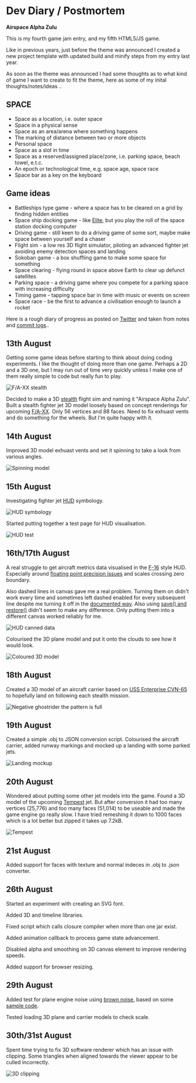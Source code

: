 # Dev Diary / Postmortem

**Airspace Alpha Zulu**

This is my fourth game jam entry, and my fifth HTML5/JS game.

Like in previous years, just before the theme was announced I created a new project template with updated build and minify steps from my entry last year.

As soon as the theme was announced I had some thoughts as to what kind of game I want to create to fit the theme, here as some of my inital thoughts/notes/ideas ..

SPACE
-----
* Space as a location, i.e. outer space
* Space in a physical sense
* Space as an area/arena where something happens
* The marking of distance between two or more objects
* Personal space
* Space as a slot in time
* Space as a reserved/assigned place/zone, i.e. parking space, beach towel, e.t.c.
* An epoch or technological time, e.g. space age, space race
* Space bar as a key on the keyboard

Game ideas
----------
* Battleships type game - where a space has to be cleared on a grid by finding hidden entities
* Space ship docking game - like [Elite](http://www.bbcmicro.co.uk/game.php?id=366), but you play the roll of the space station docking computer
* Driving game - still keen to do a driving game of some sort, maybe make space between yourself and a chaser
* Flight sim - a low res 3D flight simulator, piloting an advanced fighter jet avoiding enemy detection spaces and landing
* Sokoban game - a box shuffling game to make some space for something
* Space clearing - flying round in space above Earth to clear up defunct satellites
* Parking space - a driving game where you compete for a parking space with increasing difficulty
* Timing game - tapping space bar in time with music or events on screen
* Space race - be the first to advance a civilisation enough to launch a rocket

Here is a rough diary of progress as posted on [Twitter](https://twitter.com/femtosonic) and taken from notes and [commit logs](https://github.com/picosonic/js13k-2021/commits/)..

13th August
-----------
Getting some game ideas before starting to think about doing coding experiments. I like the thought of doing more than one game. Perhaps a 2D and a 3D one, but I may run out of time very quickly unless I make one of them really simple to code but really fun to play.

![F/A-XX stealth](aug13.jpg?raw=true "F/A-XX stealth")

Decided to make a 3D [stealth](https://en.wikipedia.org/wiki/Stealth_aircraft) flight sim and naming it "Airspace Alpha Zulu". Built a stealth fighter jet 3D model loosely based on concept renderings for upcoming [F/A-XX](https://en.wikipedia.org/wiki/F/A-XX_program). Only 56 vertices and 88 faces. Need to fix exhuast vents and do something for the wheels. But I'm quite happy with it.

14th August
-----------
Improved 3D model exhuast vents and set it spinning to take a look from various angles.

![Spinning model](aug14.gif?raw=true "Spinning model")

15th August
-----------
Investigating fighter jet [HUD](https://en.wikipedia.org/wiki/Head-up_display) symbology.

![HUD symbology](aug15.jpg?raw=true "HUD symbology")

Started putting together a test page for HUD visualisation.

![HUD test](aug15b.png?raw=true "HUD test")

16th/17th August
----------------
A real struggle to get aircraft metrics data visualised in the [F-16](https://en.wikipedia.org/wiki/General_Dynamics_F-16_Fighting_Falcon) style HUD. Especially around [floating point precision issues](https://stackoverflow.com/questions/1458633/how-to-deal-with-floating-point-number-precision-in-javascript) and scales crossing zero boundary.

Also dashed lines in canvas gave me a real problem. Turning them on didn't work every time and sometimes left dashed enabled for every subsequent line despite me turning it off in the [documented way](https://developer.mozilla.org/en-US/docs/Web/API/CanvasRenderingContext2D/setLineDash). Also using [save() and restore()](https://stackoverflow.com/questions/41513197/how-to-reset-canvas-path-style) didn't seem to make any difference. Only putting them into a different canvas worked reliably for me.

![HUD canned data](aug17.gif?raw=true "HUD canned data")

Colourised the 3D plane model and put it onto the clouds to see how it would look.

![Coloured 3D model](aug17b.png?raw=true "Coloured 3D model")

18th August
-----------
Created a 3D model of an aircraft carrier based on [USS Enterprise CVN-65](https://en.wikipedia.org/wiki/USS_Enterprise_(CVN-65)) to hopefully land on following each stealth mission.

![Negative ghostrider the pattern is full](aug18.gif?raw=true "Negative ghostrider the pattern is full")

19th August
-----------
Created a simple .obj to JSON conversion script. Colourised the aircraft carrier, added runway markings and mocked up a landing with some parked jets.

![Landing mockup](aug19.gif?raw=true "Landing mockup")

20th August
-----------
Wondered about putting some other jet models into the game. Found a 3D model of the upcoming [Tempest](https://en.wikipedia.org/wiki/BAE_Systems_Tempest) jet. But after conversion it had too many vertices (25,776) and too many faces (51,014) to be useable and made the game engine go really slow. I have tried remeshing it down to 1000 faces which is a lot better but zipped it takes up 7.2kB.

![Tempest](aug20.gif?raw=true "Tempest")

21st August
-----------
Added support for faces with texture and normal indeces in .obj to .json converter.

26th August
-----------
Started an experiment with creating an SVG font.

Added 3D and timeline libraries.

Fixed script which calls closure compiler when more than one jar exist.

Added animation callback to process game state advancement.

Disabled alpha and smoothing on 3D canvas element to improve rendering speeds.

Added support for browser resizing.

29th August
-----------
Added test for plane engine noise using [brown noise](https://en.wikipedia.org/wiki/Brownian_noise), based on some [sample code](https://noisehack.com/generate-noise-web-audio-api/).

Tested loading 3D plane and carrier models to check scale.

30th/31st August
----------------
Spent time trying to fix 3D software renderer which has an issue with clipping. Some triangles when aligned towards the viewer appear to be culled incorrectly.

![3D clipping](aug31.jpg?raw=true "3D clipping")

